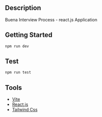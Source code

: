 ## Description

Buena Interview Process - react.js Application

## Getting Started

```bash
npm run dev
```

## Test

```bash
npm run test
```

## Tools

- [Vite](https://vitejs.dev/)
- [React.js](https://react.dev/)
- [Tailwind Css](https://tailwindcss.com/)
